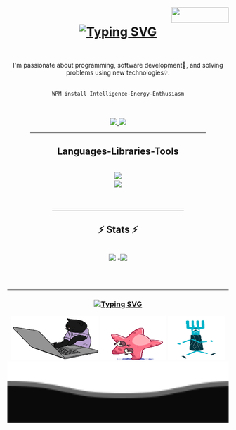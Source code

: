 <img align='right' width=130 height=35 src='https://visitor-badge.laobi.icu/badge?page_id=salehi-dev.visitor-badge' />
<h1 align='center'> 
    <a href="https://git.io/typing-svg">
        <img src="https://readme-typing-svg.herokuapp.com?font=Righteous&weight=500&size=35&duration=3500&pause=150&color=5CF715&center=true&random=true&width=440&height=60&separator=%3C&lines=Hi+there!+%F0%9F%91%8B%F0%9F%8F%BB%3CI'm+Aref+Salehi;" alt="Typing SVG" 
        />
    </a>
</h1>

<br/>

<!-- about and link -->
<div align='center'>
    <p>
        I'm passionate about programming, software development📱, and solving problems using new technologies💡.
    </p>
    
```

WPM install Intelligence-Energy-Enthusiasm

```
</div>


<br/>
<br/>

<div align='center'>
  <a href="mailto:m.arf.salehi@gmail.com">
      <img src="https://img.shields.io/badge/Gmail-333333?style=for-the-badge&logo=gmail&logoColor=red" target="_blank" />
  </a>
  <a href="https://www.linkedin.com/in/mohammad-aref-salehi-917b2425a?utm_source=share&utm_campaign=share_via&utm_content=profile&utm_medium=android_app">
    <img src="https://img.shields.io/badge/LinkedIn-0077B5?style=for-the-badge&logo=linkedin&logoColor=white" target="_blank" />
  </a>
</div>

<div  align="center">
    <hr width=400/> 
</div>

<!-- languages -->
<h2 align="center"> Languages-Libraries-Tools  </h2>

<br/>

<div align="center">
    <a href="https://skillicons.dev">
    <img src="https://skillicons.dev/icons?i=html,css,javascript,typescript,python" />
    <br/>
    <img src="https://skillicons.dev/icons?i=git,react,github,figma,firebase,vscode,bootstrap,mui" />
  </a>
</div>

<br/>
<br/>

<div  align="center">
    <hr width=300/> 
</div>

<h2 align="center">⚡️    Stats    ⚡️</h2>
<br/>

<div align="center">
    <img width=390 src="https://github-readme-stats.vercel.app/api/top-langs/?username=salehi-dev&layout=donut&theme=dracula&border_radius=10"/>
    -<img width=390 src="https://github-readme-stats.vercel.app/api?username=salehi-dev&show_icons=true&theme=radical&bg_color=1A237E&text_color=E0E0E0&border_radius=10&icon_color=76FF03&title_color=E91E63&border_color=64DD17&rank_icon=github"/>
    <br/>
</div>

<br/><br/>

<hr/>

<h3 align='center'> 
    <a href="https://git.io/typing-svg"><img src="https://readme-typing-svg.herokuapp.com?font=Righteous&weight=500&size=25&duration=2500&pause=150&color=5CF715&center=true&random=true&width=500&height=70&separator=%3C&lines=Thanks+for+visiting!%F0%9F%AB%B0%F0%9F%8F%BB;%3CShoot+me+a+message+on+Linkedin!+;%3CI'm+always+down+to+collab+%3A)" alt="Typing SVG" /></a>
</h3>
<div align='center'>
    <img height=100 width=200 src='./gifs/typing.gif' />
    <img height=100 width=150 src='./gifs/gif2.gif' />
    <img height=100 width=130 src='./gifs/gif3.gif' />
</div>
<img height=140 width='100%' src='./gifs/footer.svg'/>
<br/>
<br/>
